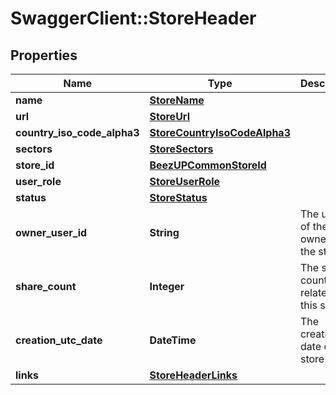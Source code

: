 # SwaggerClient::StoreHeader

## Properties
Name | Type | Description | Notes
------------ | ------------- | ------------- | -------------
**name** | [**StoreName**](StoreName.md) |  | 
**url** | [**StoreUrl**](StoreUrl.md) |  | 
**country_iso_code_alpha3** | [**StoreCountryIsoCodeAlpha3**](StoreCountryIsoCodeAlpha3.md) |  | 
**sectors** | [**StoreSectors**](StoreSectors.md) |  | 
**store_id** | [**BeezUPCommonStoreId**](BeezUPCommonStoreId.md) |  | 
**user_role** | [**StoreUserRole**](StoreUserRole.md) |  | 
**status** | [**StoreStatus**](StoreStatus.md) |  | 
**owner_user_id** | **String** | The user id of the owner of the store | 
**share_count** | **Integer** | The share count related to this store | 
**creation_utc_date** | **DateTime** | The creation date of the store | 
**links** | [**StoreHeaderLinks**](StoreHeaderLinks.md) |  | [optional] 


